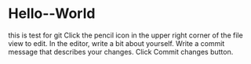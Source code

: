 # Hello--World
this is  test for git
Click the  pencil icon in the upper right corner of the file view to edit.
In the editor, write a bit about yourself.
Write a commit message that describes your changes.
Click Commit changes button.
